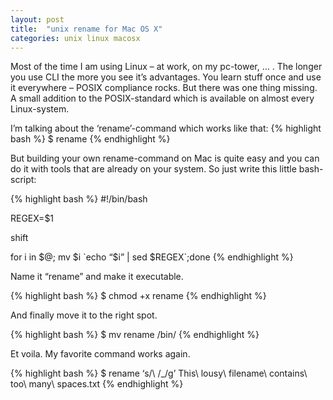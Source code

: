```yaml
---
layout: post
title:  "unix rename for Mac OS X"
categories: unix linux macosx
---
```


Most of the time I am using Linux – at work, on my pc-tower, … . The longer you use CLI the more you see it’s advantages. You learn stuff once and use it everywhere – POSIX compliance rocks. But there was one thing missing. A small addition to the POSIX-standard which is available on almost every Linux-system.

I’m talking about the ‘rename’-command which works like that:
{% highlight bash %}
$ rename <RegEx> <file or list of files>
{% endhighlight %}

But building your own rename-command on Mac is quite easy and you can do it with tools that are already on your system. So just write this little bash-script:

{% highlight bash %}
#!/bin/bash

REGEX=$1

shift

for i in $@; mv $i `echo “$i” | sed $REGEX`;done
{% endhighlight %}

Name it “rename” and make it executable.

{% highlight bash %}
$ chmod +x rename
{% endhighlight %}

And finally move it to the right spot.

{% highlight bash %}
$ mv rename /bin/
{% endhighlight %}
 
Et voila. My favorite command works again.

{% highlight bash %}
$ rename ‘s/\ /\_/g’ This\ lousy\ filename\ contains\ too\ many\ spaces.txt
{% endhighlight %}

